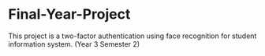 # Final-Year-Project
This project is a two-factor authentication using face recognition for student information system.
(Year 3 Semester 2)
